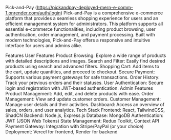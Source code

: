 Pick-and-Pay  (https://pickandpay-deployed-mern-e-comm-1.onrender.com/auth/login)
Pick-and-Pay is a comprehensive e-commerce platform that provides a seamless shopping experience for users and an efficient management system for administrators. This platform supports all essential e-commerce functionalities, including product browsing, user authentication, order management, and payment processing. Built with modern technologies, Pick-and-Pay offers a responsive and intuitive interface for users and admins alike.

Features
User Features
Product Browsing: Explore a wide range of products with detailed descriptions and images.
Search and Filter: Easily find desired products using search and advanced filters.
Shopping Cart: Add items to the cart, update quantities, and proceed to checkout.
Secure Payment: Supports various payment gateways for safe transactions.
Order History: Track your previous orders and their statuses.
User Authentication: Secure login and registration with JWT-based authentication.
Admin Features
Product Management: Add, edit, and delete products with ease.
Order Management: View and update customer orders.
Customer Management: Manage user details and their activities.
Dashboard: Access an overview of sales, orders, and user analytics.
Tech Stack
Frontend: React, TailwindCSS, ShadCN
Backend: Node.js, Express.js
Database: MongoDB
Authentication: JWT (JSON Web Tokens)
State Management: Redux Toolkit, Context API
Payment Gateway: Integration with Stripe/PayPal (or your choice)
Deployment: Vercel for frontend, Render for backend
